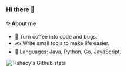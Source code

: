 ### Hi there 👋

#### ✨ About me 

- 🔭 Turn coffee into code and bugs.
- ✍️ Write small tools to make life easier.
- 💬 Languages: Java, Python, Go, JavaScript.

![Tishacy's Github stats](https://github.com/Tishacy/github-stats/blob/master/generated/overview.svg)
